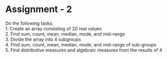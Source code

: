<h1>Assignment - 2</h1>
Do the following tasks:</br>
1. Create an array consisting of 20 real values</br>
2. Find sum, count, mean, median, mode, and mid-range</br>
3. Divide the array into 4 subgroups</br>
4. Find sum, count, mean, median, mode, and mid-range of sub-groups</br>
5. Find distributive measures and algebraic measures from the results of 4</br>
